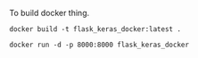 To build docker thing.

```
docker build -t flask_keras_docker:latest .

docker run -d -p 8000:8000 flask_keras_docker
```
